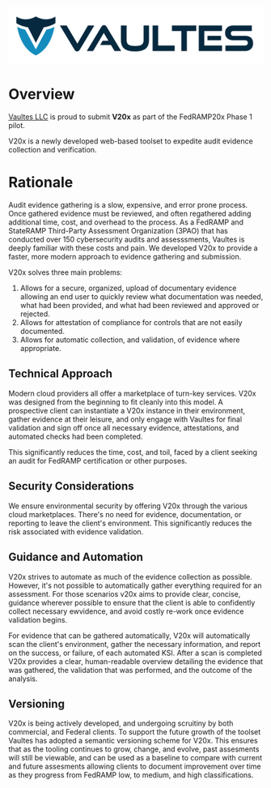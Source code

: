 ![Vaultes company logo with a blue and black shield design and black text on white background spelling out Vaultes](images/Logo.jpg)
# Overview

[Vaultes LLC](https://www.vaultes.com/) is proud to submit **V20x** as part of the FedRAMP20x Phase 1 pilot. 

V20x is a newly developed web-based toolset to expedite audit evidence collection and verification.

# Rationale 

Audit evidence gathering is a slow, expensive, and error prone process. Once gathered evidence must be reviewed, and often regathered adding additional time, cost, and overhead to the process. As a FedRAMP and StateRAMP Third-Party Assessment Organization (3PAO) that has conducted over 150 cybersecurity audits and assesssments, Vaultes is deeply familiar with these costs and pain. We developed V20x to provide a faster, more modern approach to evidence gathering and submission.

V20x solves three main problems:

1. Allows for a secure, organized, upload of documentary evidence allowing an end user to quickly review what documentation was needed, what had been provided, and what had been reviewed and approved or rejected.
1. Allows for attestation of compliance for controls that are not easily documented.
1. Allows for automatic collection, and validation, of evidence where appropriate.

## Technical Approach

Modern cloud providers all offer a marketplace of turn-key services. V20x was designed from the beginning to fit cleanly into this model. A prospective client can instantiate a V20x instance in their environment, gather evidence at their leisure, and only engage with Vaultes for final validation and sign off once all necessary evidence, attestations, and automated checks had been completed.

This significantly reduces the time, cost, and toil, faced by a client seeking an audit for FedRAMP certification or other purposes.

## Security Considerations

We ensure environmental security by offering V20x through the various cloud marketplaces. There's no need for evidence, documentation, or reporting to leave the client's environment. This significantly reduces the risk associated with evidence validation. 

## Guidance and Automation

V20x strives to automate as much of the evidence collection as possible. However, it's not possible to automatically gather everything required for an assessment. For those scenarios v20x aims to provide clear, concise, guidance wherever possible to ensure that the client is able to confidently collect necessary ewvidence, and avoid costly re-work once evidence validation begins.

For evidence that can be gathered automatically, V20x will automatically scan the client's environment, gather the necessary information, and report on the success, or failure, of each automated KSI. After a scan is completed V20x provides a clear, human-readable overview detailing the evidence that was gathered, the validation that was performed, and the outcome of the analysis.

## Versioning

V20x is being actively developed, and undergoing scruitiny by both commercial, and Federal clients. To support the future growth of the toolset Vaultes has adopted a semantic versioning scheme for V20x. This ensures that as the tooling continues to grow, change, and evolve, past assesments will still be viewable, and can be used as a baseline to compare with current and future assesments allowing clients to document improvement over time as they progress from FedRAMP low, to medium, and high classifications. 
